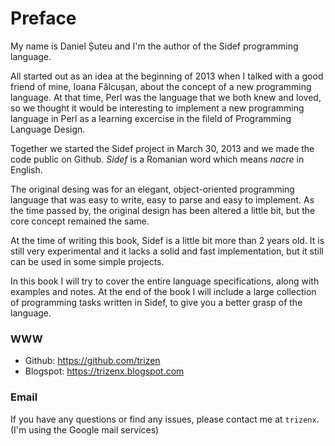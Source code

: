 # Preface

My name is Daniel Șuteu and I'm the author of the Sidef programming language.

All started out as an idea at the beginning of 2013 when I talked with a good friend of mine, Ioana Fălcușan, about the concept of a new programming language. At that time, Perl was the language that we both knew and loved, so we thought it would be interesting to implement a new programming language in Perl as a learning excercise in the fileld of Programming Language Design.

Together we started the Sidef project in March 30, 2013 and we made the code public on Github. *Sidef* is a Romanian word which means *nacre* in English.

The original desing was for an elegant, object-oriented programming language that was easy to write, easy to parse and easy to implement. As the time passed by, the original design has been altered a little bit, but the core concept remained the same.

At the time of writing this book, Sidef is a little bit more than 2 years old. It is still very experimental and it lacks a solid and fast implementation, but it still can be used in some simple projects.

In this book I will try to cover the entire language specifications, along with examples and notes. At the end of the book I will include a large collection of programming tasks written in Sidef, to give you a better grasp of the language.

### WWW
* Github: https://github.com/trizen
* Blogspot: https://trizenx.blogspot.com

### Email
If you have any questions or find any issues, please contact me at `trizenx`. (I'm using the Google mail services)
